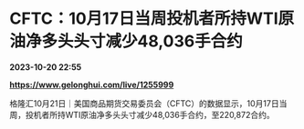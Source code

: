 # CFTC：10月17日当周投机者所持WTI原油净多头头寸减少48,036手合约

**2023-10-20 22:55**

**https://www.gelonghui.com/live/1255999**

格隆汇10月21日｜美国商品期货交易委员会（CFTC）的数据显示，10月17日当周，投机者所持WTI原油净多头头寸减少48,036手合约，至220,872合约。